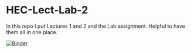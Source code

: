 # HEC-Lect-Lab-2

In this repo I put Lectures 1 and 2 and the Lab assignment. Helpful to have them all in one place.


[![Binder](https://mybinder.org/badge_logo.svg)](https://mybinder.org/v2/gh/Sarah-Taylor88/HEC-Lect-Lab-2/HEAD)
